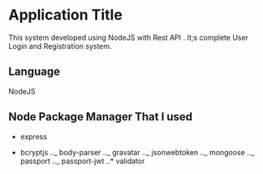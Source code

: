 # Application Title

This system developed using NodeJS with Rest API . It;s complete User Login and Registration system.

## Language

NodeJS

## Node Package Manager That I used

- express

* bcryptjs
  .._ body-parser
  .._ gravatar
  .._ jsonwebtoken
  .._ mongoose
  ..\_ passport
  ..\_ passport-jwt
  ..\* validator
